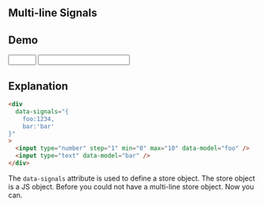 ## Multi-line Signals

## Demo

<div data-signals="{
    foo:1234,
    bar:'bar'
}">
    <input
        type="number"
        step="1"
        min="0"
        max="10"
        data-model="foo"
        class="input input-bordered"
    />
    <input
        type="text"
        data-model="bar"
        class="input input-bordered"
    />
</div>

## Explanation

```html
<div
  data-signals="{
    foo:1234,
    bar:'bar'
}"
>
  <input type="number" step="1" min="0" max="10" data-model="foo" />
  <input type="text" data-model="bar" />
</div>
```

The `data-signals` attribute is used to define a store object. The store object is a JS object. Before you could not have a multi-line store object. Now you can.
